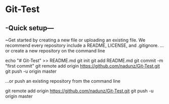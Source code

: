 # Git-Test

## -Quick setup—

~Get started by creating a new file or uploading an existing file. We recommend every repository include a README, LICENSE, and .gitignore.
…or create a new repository on the command line

echo "# Git-Test" >> README.md
git init
git add README.md
git commit -m "first commit"
git remote add origin <https://github.com/nadunz/Git-Test.git>
git push -u origin master

…or push an existing repository from the command line

git remote add origin <https://github.com/nadunz/Git-Test.git>
git push -u origin master